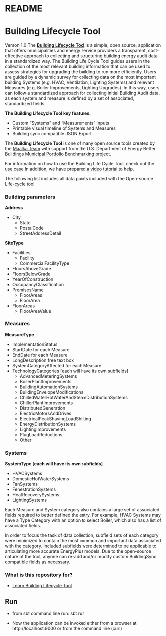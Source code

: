# README #

# Building Lifecycle Tool #
Verson 1.0
The [**Building Lifecycle Tool**](https://lifecycle.maalka.com) is a simple, open source, application that offers municipalities and energy service providers a transparent, cost-effective approach to collecting and structuring building energy audit data in a standardized way.  The Building Life Cycle Tool guides users in the collection of the most relevant building information that can be used to assess strategies for upgrading the building to run more efficiently. Users are guided by a dynamic survey for collecting data on the most important building Systems (e.g. HVAC, Ventilation, Lighting Systems) and relevant Measures (e.g. Boiler Improvements, Lighting Upgrades). In this way, users can follow a standardized approach for collecting initial Building Audit data, as each system and measure is defined by a set of associated, standardized fields.

**The Building Lifecycle Tool key features:**

* Custom “Systems” and “Measurements” inputs 
* Printable visual timeline of Systems and Measures  
* Building sync compatible JSON Export 

The **Building Lifecycle Tool** is one of many open source tools created by the [Maalka Team](http://www.maalka.com) with support from the U.S. Department of Energy Better Buildings [Municipal Portfolio Benchmarking](https://www.maalka.com/mpb) project. 

For information on how to use the Building Life Cycle Tool,  check out the <a href="https://lifecycle.maalka.com/#/usecase">use case</a> In addition, we have prepared [a video tutorial](http://xxxxx) to help.

The following list includes all data points included with the Open-source Life-cycle tool

### Building parameters ###

**Address** 
 * City
	* State
	* PostalCode
	* StreetAddressDetail

**SiteType**
 * Facilities
	 * Facility
	 * CommercialFacilityType  
 * FloorsAboveGrade
 * FloorsBelowGrade
 * YearOfConstruction
 * OccupancyClassification
 * PremisesName
  	* FloorAreas
  	* FloorArea
 * FloorAreas
  	* FloorAreaValue

### Measures ###
 
**MeasureType**
 * ImplementationStatus
 * StartDate for each Measure
 * EndDate for each Measure
 * LongDescription free text box
 * SystemCategoryAffected for each Measure
 * TechnologyCategories [each will have its own subfields]
  	* AdvancedMeteringSystems
  	* BoilerPlantImprovements
  	* BuildingAutomationSystems
  	* BuildingEnvelopeModifications
  	* ChilledWaterHotWaterAndSteamDistributionSystems
  	* ChillerPlantImprovements
  	* DistributedGeneration
  	* ElectricMotorsAndDrives
  	* ElectricalPeakShavingLoadShifting
  	* EnergyDistributionSystems
  	* LightingImprovements
  	* PlugLoadReductions
  	* Other

### Systems ###

**SystemType [each will have its own subfields]**
 * HVACSystems
 * DomesticHotWaterSystems
 * FanSystems
 * FenestrationSystems
 * HeatRecoverySystems
 * LightingSystems

Each Measure and System category also contains a large set of associated fields required to better defined the entry. For example, HVAC Systems may have a Type Category with an option to select Boiler, which also has a list of associated fields.

In order to focus the task of data collection, subfield sets of each category were minimized to contain the most common and important data associated with the category. Included subfields were determined to be applicable to articulating more accurate EnergyPlus models. Due to the open-source nature of the tool, anyone can re-add and/or modify custom BuildingSync compatible fields as necessary.


 ### What is this repository for? ###

* [Learn Building Lifecycle Tool](https://lifecycle.maalka.com/#/usecase)

## Run
* from sbt command line run: sbt run

* Now the application can be invoked either from a browser at http://localhost:9000 or from the command line (curl)

 
